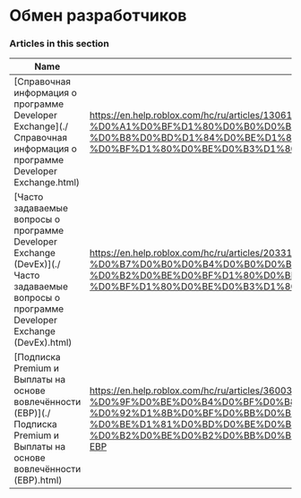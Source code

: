 # Обмен разработчиков  
### Articles in this section
Name|URL
-|-
[Справочная информация о программе Developer Exchange](./Справочная информация о программе Developer Exchange.html) |https://en.help.roblox.com/hc/ru/articles/13061189551124-%D0%A1%D0%BF%D1%80%D0%B0%D0%B2%D0%BE%D1%87%D0%BD%D0%B0%D1%8F-%D0%B8%D0%BD%D1%84%D0%BE%D1%80%D0%BC%D0%B0%D1%86%D0%B8%D1%8F-%D0%BE-%D0%BF%D1%80%D0%BE%D0%B3%D1%80%D0%B0%D0%BC%D0%BC%D0%B5-Developer-Exchange
[Часто задаваемые вопросы о программе Developer Exchange (DevEx)](./Часто задаваемые вопросы о программе Developer Exchange (DevEx).html) |https://en.help.roblox.com/hc/ru/articles/203314100-%D0%A7%D0%B0%D1%81%D1%82%D0%BE-%D0%B7%D0%B0%D0%B4%D0%B0%D0%B2%D0%B0%D0%B5%D0%BC%D1%8B%D0%B5-%D0%B2%D0%BE%D0%BF%D1%80%D0%BE%D1%81%D1%8B-%D0%BE-%D0%BF%D1%80%D0%BE%D0%B3%D1%80%D0%B0%D0%BC%D0%BC%D0%B5-Developer-Exchange-DevEx
[Подписка Premium и Выплаты на основе вовлечённости (EBP)](./Подписка Premium и Выплаты на основе вовлечённости (EBP).html) |https://en.help.roblox.com/hc/ru/articles/360039178532-%D0%9F%D0%BE%D0%B4%D0%BF%D0%B8%D1%81%D0%BA%D0%B0-Premium-%D0%B8-%D0%92%D1%8B%D0%BF%D0%BB%D0%B0%D1%82%D1%8B-%D0%BD%D0%B0-%D0%BE%D1%81%D0%BD%D0%BE%D0%B2%D0%B5-%D0%B2%D0%BE%D0%B2%D0%BB%D0%B5%D1%87%D1%91%D0%BD%D0%BD%D0%BE%D1%81%D1%82%D0%B8-EBP